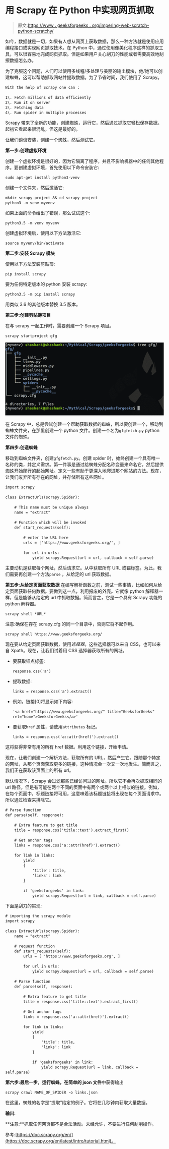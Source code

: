 # 用 Scrapy 在 Python 中实现网页抓取

> 原文:[https://www . geeksforgeeks . org/impering-web-scratch-python-scratchy/](https://www.geeksforgeeks.org/implementing-web-scraping-python-scrapy/)

如今，数据就是一切，如果有人想从网页上获取数据，那么一种方法就是使用应用编程接口或实现网页抓取技术。在 Python 中，通过使用像美化程序这样的抓取工具，可以很容易地完成网页抓取。但是如果用户关心刮刀的性能或者需要高效地刮擦数据怎么办。

为了克服这个问题，人们可以使用多线程/多处理与美丽的输出模块，他/她可以创建蜘蛛，这可以帮助抓取网站并提取数据。为了节省时间，我们使用了 Scrapy。

```
With the help of Scrapy one can :

1\. Fetch millions of data efficiently
2\. Run it on server
3\. Fetching data 
4\. Run spider in multiple processes
```

Scrapy 带来了全新的功能，创建蜘蛛，运行它，然后通过抓取它轻松保存数据。起初它看起来很混乱，但这是最好的。

让我们谈谈安装，创建一个蜘蛛，然后测试它。

**第一步:创建虚拟环境**

创建一个虚拟环境是很好的，因为它隔离了程序，并且不影响机器中的任何其他程序。要创建虚拟环境，首先使用以下命令安装它:

```
sudo apt-get install python3-venv
```

创建一个文件夹，然后激活它:

```
mkdir scrapy-project && cd scrapy-project
python3 -m venv myvenv 
```

如果上面的命令给出了错误，那么试试这个:

```
python3.5 -m venv myvenv
```

创建虚拟环境后，使用以下方法激活它:

```
source myvenv/bin/activate
```

**第二步:安装 Scrapy 模块**

使用以下方法安装剪贴簿:

```
pip install scrapy
```

要为任何特定版本的 python 安装 scrapy:

```
python3.5 -m pip install scrapy
```

用类似 3.6 的其他版本替换 3.5 版本。

**第三步:创建剪贴簿项目**

在与 scrapy 一起工作时，需要创建一个 Scrapy 项目。

```
scrapy startproject gfg
```

![](img/a8fe8f1cafc292e1a65cd9313e2c34d1.png)

在 Scrapy 中，总是尝试创建一个帮助获取数据的蜘蛛，所以要创建一个，移动到蜘蛛文件夹，在那里创建一个 python 文件。创建一个名为`gfgfetch.py` python 文件的蜘蛛。

**第四步:创造蜘蛛**

移动到蜘蛛文件夹，创建`gfgfetch.py`。创建 spider 时，始终创建一个具有唯一名称的类，并定义需求。第一件事是通过给蜘蛛分配名称变量来命名它，然后提供蜘蛛开始爬行的起始网址。定义一些有助于更深入地爬进那个网站的方法。现在，让我们废弃所有存在的网址，并存储所有这些网址。

```
import scrapy

class ExtractUrls(scrapy.Spider):

    # This name must be unique always
    name = "extract"                 

    # Function which will be invoked
    def start_requests(self):

        # enter the URL here
        urls = ['https://www.geeksforgeeks.org/', ]

        for url in urls:
            yield scrapy.Request(url = url, callback = self.parse)
```

主要动机是获取每个网址，然后请求它。从中获取所有 URL 或锚标签。为此，我们需要再创建一个方法`parse` ，从给定的 url 获取数据。

**第五步:从给定页面获取数据**
在编写解析函数之前，测试一些事情，比如如何从给定页面获取任何数据。要做到这一点，利用报废的外壳。它就像 python 解释器一样，但是能够从给定的 url 中抓取数据。简而言之，它是一个具有 Scrapy 功能的 python 解释器。

```
scrapy shell *URL*
```

注意:确保在存在 scrapy.cfg 的同一个目录中，否则它将不起作用。

```
scrapy shell https://www.geeksforgeeks.org/
```

现在要从给定页面获取数据，使用*选择器*。这些选择器可以来自 CSS，也可以来自 Xpath。现在，让我们试着用 CSS 选择器获取所有的网址。

*   要获取锚点标签:

    ```
    response.css('a')
    ```

*   提取数据:

    ```
    links = response.css('a').extract()
    ```

*   例如，链接[0]将显示如下内容:

    ```
    '<a href="https://www.geeksforgeeks.org/" title="GeeksforGeeks" rel="home">GeeksforGeeks</a>'
    ```

*   要获取`href` 属性，请使用`attributes` 标记。

    ```
    links = response.css('a::attr(href)').extract()
    ```

这将获得非常有用的所有 href 数据。利用这个链接，开始申请。

现在，让我们创建一个解析方法，获取所有的 URL，然后产生它。跟随那个特定的网址，从那个页面获取更多的链接，这种情况会一次又一次地发生。简而言之，我们正在获取该页面上的所有 url。

默认情况下，Scrapy 会过滤那些已经访问过的网址。所以它不会再次抓取相同的 url 路径。但是有可能在两个不同的页面中有两个或两个以上相似的链接。例如，在每个页面中，标题链接将可用，这意味着该标题链接将出现在每个页面请求中。所以通过检查来排除它。

```
# Parse function
def parse(self, response):

    # Extra feature to get title
    title = response.css('title::text').extract_first() 

    # Get anchor tags
    links = response.css('a::attr(href)').extract()     

    for link in links:
        yield 
        {
            'title': title,
            'links': link
        }

        if 'geeksforgeeks' in link:         
            yield scrapy.Request(url = link, callback = self.parse)
```

下面是刮刀的实现:

```
# importing the scrapy module
import scrapy

class ExtractUrls(scrapy.Spider):
    name = "extract"

    # request function
    def start_requests(self):
        urls = [ 'https://www.geeksforgeeks.org', ]

        for url in urls:
            yield scrapy.Request(url = url, callback = self.parse)

    # Parse function
    def parse(self, response):

        # Extra feature to get title
        title = response.css('title::text').extract_first() 

        # Get anchor tags
        links = response.css('a::attr(href)').extract()     

        for link in links:
            yield 
            {
                'title': title,
                'links': link
            }

            if 'geeksforgeeks' in link:         
                yield scrapy.Request(url = link, callback = self.parse)
```

**第六步:最后一步，运行蜘蛛，在简单的 json 文件**中获得输出

```
scrapy crawl NAME_OF_SPIDER -o links.json
```

在这里，蜘蛛的名字是“提取”给定的例子。它将在几秒钟内获取大量数据。

**输出:** 

**注意:**抓取任何网页都不是合法活动。未经允许，不要进行任何刮削操作。

参考:[https://doc.scrapy.org/en/](https://doc.scrapy.org/en/latest/intro/tutorial.html)。